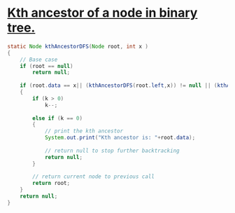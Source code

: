 # [**Kth ancestor of a node in binary tree.**](https://www.geeksforgeeks.org/kth-ancestor-node-binary-tree-set-2/)

```java
static Node kthAncestorDFS(Node root, int x )
{
	// Base case
	if (root == null)
		return null;
	
	if (root.data == x|| (kthAncestorDFS(root.left,x)) != null || (kthAncestorDFS(root.right,x)) != null)
	{
		if (k > 0)	
			k--;
		
		else if (k == 0)
		{
			// print the kth ancestor
			System.out.print("Kth ancestor is: "+root.data);
			
			// return null to stop further backtracking
			return null;
		}
		
		// return current node to previous call
		return root;
	}
	return null;
}
```
